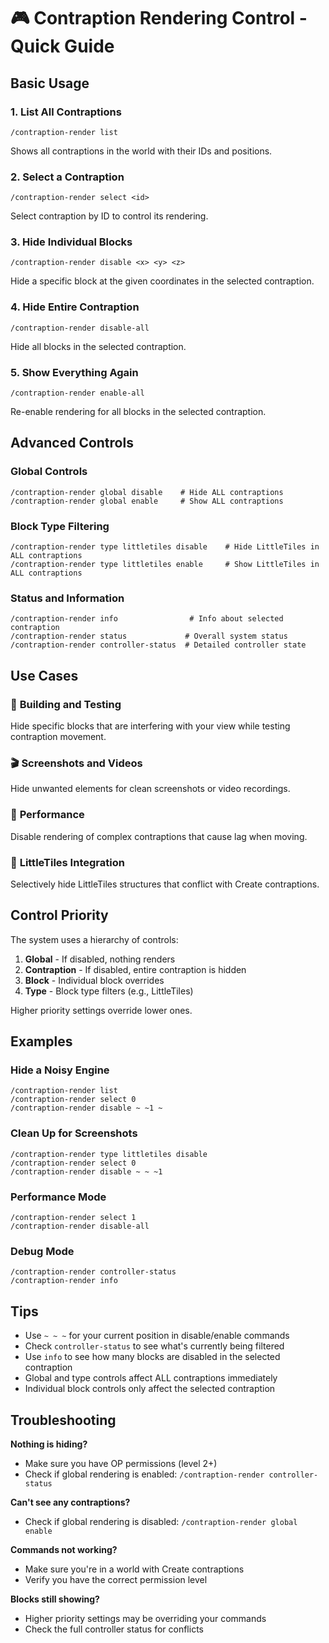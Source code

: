 # 🎮 Contraption Rendering Control - Quick Guide

## Basic Usage

### 1. List All Contraptions
```
/contraption-render list
```
Shows all contraptions in the world with their IDs and positions.

### 2. Select a Contraption
```
/contraption-render select <id>
```
Select contraption by ID to control its rendering.

### 3. Hide Individual Blocks
```
/contraption-render disable <x> <y> <z>
```
Hide a specific block at the given coordinates in the selected contraption.

### 4. Hide Entire Contraption  
```
/contraption-render disable-all
```
Hide all blocks in the selected contraption.

### 5. Show Everything Again
```
/contraption-render enable-all
```
Re-enable rendering for all blocks in the selected contraption.

## Advanced Controls

### Global Controls
```
/contraption-render global disable    # Hide ALL contraptions
/contraption-render global enable     # Show ALL contraptions
```

### Block Type Filtering
```
/contraption-render type littletiles disable    # Hide LittleTiles in ALL contraptions
/contraption-render type littletiles enable     # Show LittleTiles in ALL contraptions
```

### Status and Information
```
/contraption-render info                # Info about selected contraption
/contraption-render status             # Overall system status
/contraption-render controller-status  # Detailed controller state
```

## Use Cases

### 🔧 **Building and Testing**
Hide specific blocks that are interfering with your view while testing contraption movement.

### 🎬 **Screenshots and Videos** 
Hide unwanted elements for clean screenshots or video recordings.

### 🚀 **Performance**
Disable rendering of complex contraptions that cause lag when moving.

### 🎯 **LittleTiles Integration**
Selectively hide LittleTiles structures that conflict with Create contraptions.

## Control Priority

The system uses a hierarchy of controls:

1. **Global** - If disabled, nothing renders
2. **Contraption** - If disabled, entire contraption is hidden  
3. **Block** - Individual block overrides
4. **Type** - Block type filters (e.g., LittleTiles)

Higher priority settings override lower ones.

## Examples

### Hide a Noisy Engine
```
/contraption-render list
/contraption-render select 0
/contraption-render disable ~ ~1 ~
```

### Clean Up for Screenshots
```
/contraption-render type littletiles disable
/contraption-render select 0
/contraption-render disable ~ ~ ~1
```

### Performance Mode
```
/contraption-render select 1
/contraption-render disable-all
```

### Debug Mode
```
/contraption-render controller-status
/contraption-render info
```

## Tips

- Use `~ ~ ~` for your current position in disable/enable commands
- Check `controller-status` to see what's currently being filtered
- Use `info` to see how many blocks are disabled in the selected contraption
- Global and type controls affect ALL contraptions immediately
- Individual block controls only affect the selected contraption

## Troubleshooting

**Nothing is hiding?**
- Make sure you have OP permissions (level 2+)
- Check if global rendering is enabled: `/contraption-render controller-status`

**Can't see any contraptions?**
- Check if global rendering is disabled: `/contraption-render global enable`

**Commands not working?**
- Make sure you're in a world with Create contraptions
- Verify you have the correct permission level

**Blocks still showing?**
- Higher priority settings may be overriding your commands
- Check the full controller status for conflicts
